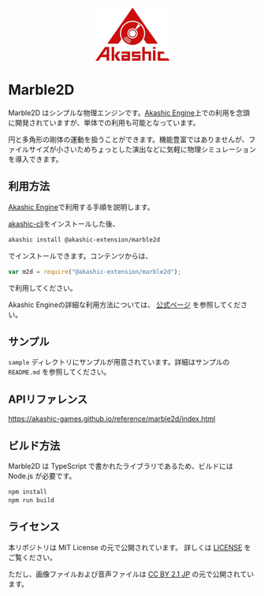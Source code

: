 <p align="center">
<img src="img/akashic.png"/>
</p>

# Marble2D

Marble2D はシンプルな物理エンジンです。[Akashic Engine](https://akashic-games.github.io/)上での利用を念頭に開発されていますが、単体での利用も可能となっています。

円と多角形の剛体の運動を扱うことができます。機能豊富ではありませんが、ファイルサイズが小さいためちょっとした演出などに気軽に物理シミュレーションを導入できます。

## 利用方法

[Akashic Engine](https://akashic-games.github.io/)で利用する手順を説明します。

[akashic-cli](https://github.com/akashic-games/akashic-cli)をインストールした後、

```sh
akashic install @akashic-extension/marble2d
```

でインストールできます。コンテンツからは、

```javascript
var m2d = require("@akashic-extension/marble2d");
```

で利用してください。

Akashic Engineの詳細な利用方法については、 [公式ページ](https://akashic-games.github.io/) を参照してください。

## サンプル

`sample` ディレクトリにサンプルが用意されています。詳細はサンプルの `README.md` を参照してください。

## APIリファレンス

https://akashic-games.github.io/reference/marble2d/index.html

## ビルド方法

Marble2D は TypeScript で書かれたライブラリであるため、ビルドには Node.js が必要です。

```sh
npm install
npm run build
```

## ライセンス

本リポジトリは MIT License の元で公開されています。
詳しくは [LICENSE](./LICENSE.txt) をご覧ください。

ただし、画像ファイルおよび音声ファイルは
[CC BY 2.1 JP](https://creativecommons.org/licenses/by/2.1/jp/) の元で公開されています。
